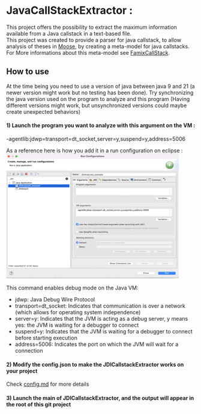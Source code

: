 # JavaCallStackExtractor  :

This project offers the possibility to extract the maximum information available from a Java callstack in a text-based file.  
This project was created to provide a parser for java callstack, to allow analysis of theses in [Moose](https://moosetechnology.org/), by creating a meta-model for java callstacks. For More informations about this meta-model see [FamixCallStack](https://github.com/LeoDefossez/FamixCallStack).


##  How to use

At the time being you need to use a version of java between java 9 and 21 (a newer version might work but no testing has been done).
Try synchronizing the java version used on the program to analyze and this program 
(Having different versions might work, but unsynchronized versions could maybe create unexpected behaviors)

#### 1) Launch the program you want to analyze with this argument on the VM :  
-agentlib:jdwp=transport=dt_socket,server=y,suspend=y,address=5006  

As a reference here is how you add it in a run configuration on eclipse :  
	<img src="utils/image/run-Config-VMargs.png" width="460" height="331">  

This command enables debug mode on the Java VM:  
- jdwp: Java Debug Wire Protocol
- transport=dt_socket: Indicates that communication is over a network (which allows for operating system independence)
- server=y: Indicates that the JVM is acting as a debug server, y means yes: the JVM is waiting for a debugger to connect
- suspend=y: Indicates that the JVM is waiting for a debugger to connect before starting execution
- address=5006: Indicates the port on which the JVM will wait for a connection

#### 2) Modify the config.json to make the JDICallstackExtractor works on your project
Check [config.md](utils/tutorials/config.md) for more details

#### 3) Launch the main of JDICallstackExtractor, and the output will appear in the root of this git project
